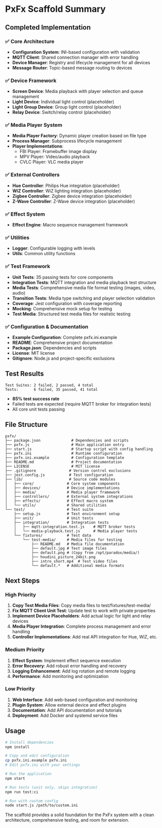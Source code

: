 # PxFx Scaffold Summary

## Completed Implementation

### ✅ Core Architecture

- **Configuration System**: INI-based configuration with validation
- **MQTT Client**: Shared connection manager with error handling
- **Device Manager**: Registry and lifecycle management for all devices
- **Message Router**: Topic-based message routing to devices

### ✅ Device Framework

- **Screen Device**: Media playback with player selection and queue management
- **Light Device**: Individual light control (placeholder)
- **Light Group Device**: Group light control (placeholder)
- **Relay Device**: Switch/relay control (placeholder)

### ✅ Media Player System

- **Media Player Factory**: Dynamic player creation based on file type
- **Process Manager**: Subprocess lifecycle management
- **Player Implementations**:
  - FBI Player: Framebuffer image display
  - MPV Player: Video/audio playback
  - CVLC Player: VLC media player

### ✅ External Controllers

- **Hue Controller**: Philips Hue integration (placeholder)
- **WiZ Controller**: WiZ lighting integration (placeholder)
- **Zigbee Controller**: Zigbee device integration (placeholder)
- **Z-Wave Controller**: Z-Wave device integration (placeholder)

### ✅ Effect System

- **Effect Engine**: Macro sequence management framework

### ✅ Utilities

- **Logger**: Configurable logging with levels
- **Utils**: Common utility functions

### ✅ Test Framework

- **Unit Tests**: 35 passing tests for core components
- **Integration Tests**: MQTT integration and media playback test structure
- **Media Tests**: Comprehensive media file format testing (images, video, audio)
- **Transition Tests**: Media type switching and player selection validation
- **Coverage**: Jest configuration with coverage reporting
- **Mocking**: Comprehensive mock setup for testing
- **Test Media**: Structured test media files for realistic testing

### ✅ Configuration & Documentation

- **Example Configuration**: Complete pxfx.ini.example
- **README**: Comprehensive project documentation
- **Package.json**: Dependencies and scripts
- **License**: MIT license
- **Gitignore**: Node.js and project-specific exclusions

## Test Results

```
Test Suites: 2 failed, 2 passed, 4 total
Tests:       6 failed, 35 passed, 41 total
```

- **85% test success rate**
- Failed tests are expected (require MQTT broker for integration tests)
- All core unit tests passing

## File Structure

```
pxfx/
├── package.json              # Dependencies and scripts
├── pxfx.js                   # Main application entry
├── start.js                  # Startup script with config handling
├── pxfx.ini                  # Runtime configuration
├── pxfx.ini.example          # Configuration template
├── README.md                 # Project documentation
├── LICENSE                   # MIT license
├── .gitignore               # Version control exclusions
├── jest.config.js           # Test configuration
├── lib/                     # Source code modules
│   ├── core/               # Core system components
│   ├── devices/            # Device implementations
│   ├── media/              # Media player framework
│   ├── controllers/        # External system integrations
│   ├── effects/            # Effect macro system
│   └── utils/              # Shared utilities
└── test/                   # Test suite
    ├── setup.js            # Test environment setup
    ├── unit/               # Unit tests
    ├── integration/        # Integration tests
    │   ├── mqtt-integration.test.js    # MQTT broker tests
    │   └── media-playback.test.js      # Media player tests
    └── fixtures/           # Test data
        └── test-media/     # Media files for testing
            ├── README.md   # Media file documentation
            ├── default.jpg # Test image files
            ├── default.png # (Copy from /opt/paradox/media/)
            ├── houdini_picture_24bit.png
            ├── intro_short.mp4  # Test video files
            └── default.*   # Additional media formats
```

## Next Steps

### High Priority

1. **Copy Test Media Files**: Copy media files to test/fixtures/test-media/
2. **Fix MQTT Client Unit Test**: Update test to work with private properties  
3. **Implement Device Placeholders**: Add actual logic for light and relay devices
4. **Media Player Integration**: Complete process management and error handling
5. **Controller Implementations**: Add real API integration for Hue, WiZ, etc.

### Medium Priority

1. **Effect System**: Implement effect sequence execution
2. **Error Recovery**: Add robust error handling and recovery
3. **Logging Enhancement**: Add log rotation and remote logging
4. **Performance**: Add monitoring and optimization

### Low Priority

1. **Web Interface**: Add web-based configuration and monitoring
2. **Plugin System**: Allow external device and effect plugins
3. **Documentation**: Add API documentation and tutorials
4. **Deployment**: Add Docker and systemd service files

## Usage

```bash
# Install dependencies
npm install

# Copy and edit configuration
cp pxfx.ini.example pxfx.ini
# Edit pxfx.ini with your settings

# Run the application
npm start

# Run tests (unit only, skips integration)
npm run test:ci

# Run with custom config
node start.js /path/to/custom.ini
```

The scaffold provides a solid foundation for the PxFx system with a clean architecture, comprehensive testing, and room for extension.
